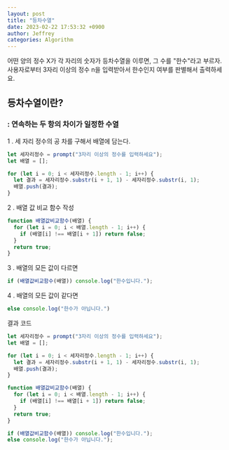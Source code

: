 ```yaml
---
layout: post
title: "등차수열"
date: 2023-02-22 17:53:32 +0900
author: Jeffrey
categories: Algorithm
---
```


어떤 양의 정수 X가 각 자리의 숫자가 등차수열을 이루면, 그 수를 "한수"라고 부르자. <br>
사용자로부터 3자리 이상의 정수 n을 입력받아서 한수인지 여부를 판별해서 출력하세요.

## 등차수열이란?

### : 연속하는 두 항의 차이가 일정한 수열

1 . 세 자리 정수의 공 차를 구해서 배열에 담는다.

```jsx
let 세자리정수 = prompt("3자리 이상의 정수를 입력하세요");
let 배열 = [];

for (let i = 0; i < 세자리정수.length - 1; i++) {
  let 결과 = 세자리정수.substr(i + 1, 1) - 세자리정수.substr(i, 1);
  배열.push(결과);
}
```

2 . 배열 값 비교 함수 작성

```jsx
function 배열값비교함수(배열) {
  for (let i = 0; i < 배열.length - 1; i++) {
    if (배열[i] !== 배열[i + 1]) return false;
  }
  return true;
}
```

3 . 배열의 모든 값이 다르면

```jsx
if (배열값비교함수(배열)) console.log("한수입니다.");
```

4 . 배열의 모든 값이 같다면

```jsx
else console.log("한수가 아닙니다.")
```

결과 코드

```jsx
let 세자리정수 = prompt("3자리 이상의 정수를 입력하세요");
let 배열 = [];

for (let i = 0; i < 세자리정수.length - 1; i++) {
  let 결과 = 세자리정수.substr(i + 1, 1) - 세자리정수.substr(i, 1);
  배열.push(결과);
}

function 배열값비교함수(배열) {
  for (let i = 0; i < 배열.length - 1; i++) {
    if (배열[i] !== 배열[i + 1]) return false;
  }
  return true;
}

if (배열값비교함수(배열)) console.log("한수입니다.");
else console.log("한수가 아닙니다.");
```
